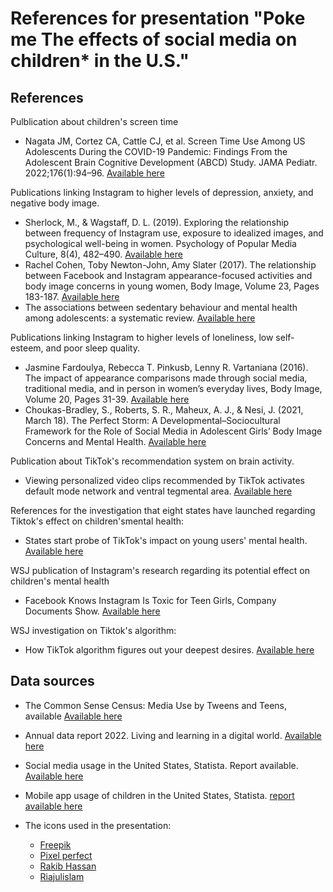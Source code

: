 # References for presentation "Poke me The effects of social media on children* in the U.S."

## References
Pulblication about children's screen time
- Nagata JM, Cortez CA, Cattle CJ, et al. Screen Time Use Among US Adolescents During the COVID-19 Pandemic: Findings From the Adolescent Brain Cognitive Development (ABCD) Study. JAMA Pediatr. 2022;176(1):94–96. [Available here](https://jamanetwork.com/journals/jamapediatrics/fullarticle/2785686)

Publications linking Instagram to higher levels of depression, anxiety, and negative body image.
- Sherlock, M., & Wagstaff, D. L. (2019). Exploring the relationship between frequency of Instagram use, exposure to idealized images, and psychological well-being in women. Psychology of Popular Media Culture, 8(4), 482–490. [Available here](https://doi.org/10.1037/ppm0000182)
- Rachel Cohen, Toby Newton-John, Amy Slater (2017). The relationship between Facebook and Instagram appearance-focused activities and body image concerns in young women, Body Image, Volume 23, Pages 183-187. [Available here](https://www.sciencedirect.com/science/article/pii/S1740144517302450)
- The associations between sedentary behaviour and mental health among adolescents: a systematic review. [Available here](https://ijbnpa.biomedcentral.com/articles/10.1186/s12966-016-0432-4)

Publications linking Instagram to higher levels of loneliness, low self-esteem, and poor sleep quality. 
- Jasmine Fardoulya, Rebecca T. Pinkusb, Lenny R. Vartaniana (2016). The impact of appearance comparisons made through social media, traditional media, and in person in women’s everyday lives, Body Image, Volume 20, Pages 31-39. [Available here](http://www2.psy.unsw.edu.au/Users/lvartanian/Publications/Fardouly,%20Pinkus,%20&%20Vartanian%20(2017).pdf)
- Choukas-Bradley, S., Roberts, S. R., Maheux, A. J., & Nesi, J. (2021, March 18). The Perfect Storm: A Developmental–Sociocultural Framework for the Role of Social Media in Adolescent Girls’ Body Image Concerns and Mental Health. [Available here](https://doi.org/10.31234/osf.io/ju92a)

Publication about TikTok's recommendation system on brain activity.
- Viewing personalized video clips recommended by TikTok activates default mode network and ventral tegmental area. [Available here](https://www.sciencedirect.com/science/article/pii/S1053811921004134)

References for the investigation that eight states have launched regarding Tiktok's effect on children'smental health:
- States start probe of TikTok's impact on young users' mental health. [Available here](https://www.cbsnews.com/news/tiktok-states-probe-impact-young-users-mental-health/)

WSJ publication of Instagram's research regarding its potential effect on children's mental health
- Facebook Knows Instagram Is Toxic for Teen Girls, Company Documents Show. [Available here](https://www.wsj.com/articles/facebook-knows-instagram-is-toxic-for-teen-girls-company-documents-show-11631620739)

WSJ investigation on Tiktok's algorithm:
- How TikTok algorithm figures out your deepest desires. [Available here](https://www.wsj.com/video/series/inside-tiktoks-highly-secretive-algorithm/investigation-how-tiktok-algorithm-figures-out-your-deepest-desires/6C0C2040-FF25-4827-8528-2BD6612E3796)

## Data sources
- The Common Sense Census: Media Use by Tweens and Teens, available [Available here](https://www.commonsensemedia.org/research/the-common-sense-census-media-use-by-tweens-and-teens-2021)
- Annual data report 2022. Living and learning in a digital world. [Available here](https://www.qustodio.com/en/living-and-learning-in-a-digital-world/)
- Social media usage in the United States, Statista. Report available. [Available here](https://www.statista.com/topics/3196/social-media-usage-in-the-united-states/)
- Mobile app usage of children in the United States, Statista. [report available here](https://www.statista.com/topics/10106/mobile-app-usage-of-children-in-the-united-states/)


- The icons used in the presentation:
  - [Freepik](freepik.com)
  - [Pixel perfect](https://www.flaticon.com/authors/pixel-perfect)
  - [Rakib Hassan](https://www.flaticon.com/authors/rakib-hassan-rahim)
  - [Riajulislam](https://www.flaticon.com/authors/riajulislam)
